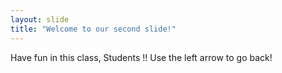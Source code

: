 ```yaml
---
layout: slide
title: "Welcome to our second slide!"
---
```

Have fun in this class,  Students !!
Use the left arrow to go back!
